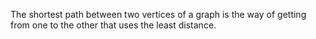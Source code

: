 The shortest path between two vertices of a graph is the way of getting
from one to the other that uses the least distance.
